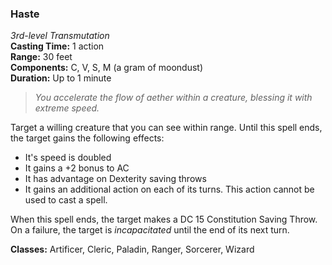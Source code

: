 ### Haste
*3rd-level Transmutation*  
**Casting Time:** 1 action  
**Range:** 30 feet  
**Components:** C, V, S, M (a gram of moondust)  
**Duration:** Up to 1 minute  

> *You accelerate the flow of aether within a creature, blessing it with extreme speed.*

Target a willing creature that you can see within range. Until this spell ends, the target gains the following effects:

* It's speed is doubled
* It gains a +2 bonus to AC
* It has advantage on Dexterity saving throws
* It gains an additional action on each of its turns. This action cannot be used to cast a spell.

When this spell ends, the target makes a DC 15 Constitution Saving Throw. On a failure, the target is *incapacitated* until the end of its next turn.

**Classes:** Artificer, Cleric, Paladin, Ranger, Sorcerer, Wizard